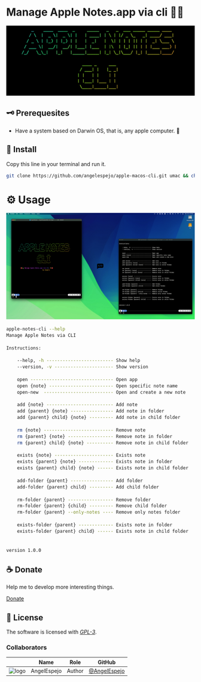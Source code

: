 <!--

 █████╗ ███╗   ██╗ ██████╗ ███████╗██╗      ██████╗   
██╔══██╗████╗  ██║██╔════╝ ██╔════╝██║     ██╔═══██╗  
███████║██╔██╗ ██║██║  ███╗█████╗  ██║     ██║   ██║  
██╔══██║██║╚██╗██║██║   ██║██╔══╝  ██║     ██║   ██║  
██║  ██║██║ ╚████║╚██████╔╝███████╗███████╗╚██████╔╝  
╚═╝  ╚═╝╚═╝  ╚═══╝ ╚═════╝ ╚══════╝╚══════╝ ╚═════╝   
                                                                                                                                                              
█████╗█████╗█████╗█████╗█████╗█████╗█████╗█████╗█████╗
╚════╝╚════╝╚════╝╚════╝╚════╝╚════╝╚════╝╚════╝╚════╝                                                                                                                                                     
 █████╗ ██████╗ ██████╗ ██╗     ███████╗                                                
██╔══██╗██╔══██╗██╔══██╗██║     ██╔════╝                                                
███████║██████╔╝██████╔╝██║     █████╗                                                  
██╔══██║██╔═══╝ ██╔═══╝ ██║     ██╔══╝                                                  
██║  ██║██║     ██║     ███████╗███████╗                                                
╚═╝  ╚═╝╚═╝     ╚═╝     ╚══════╝╚══════╝                                                
                                                                                        
███╗   ██╗ ██████╗ ████████╗███████╗███████╗                                            
████╗  ██║██╔═══██╗╚══██╔══╝██╔════╝██╔════╝                                            
██╔██╗ ██║██║   ██║   ██║   █████╗  ███████╗                                            
██║╚██╗██║██║   ██║   ██║   ██╔══╝  ╚════██║                                            
██║ ╚████║╚██████╔╝   ██║   ███████╗███████║                                            
╚═╝  ╚═══╝ ╚═════╝    ╚═╝   ╚══════╝╚══════╝                                            
                                                                                        
 ██████╗██╗     ██╗                                                                     
██╔════╝██║     ██║                                                                     
██║     ██║     ██║                                                                     
██║     ██║     ██║                                                                     
╚██████╗███████╗██║                                                                     
 ╚═════╝╚══════╝╚═╝            
                                                  

CREATED BY ANGELO 🐦

-->

# Manage Apple Notes.app via cli 🍎🐢

![Banner](docs/banner.png)

## 🗝 Prerequesites

- Have a system based on Darwin OS, that is, any apple computer. 🍎

## 🔑 Install

Copy this line in your terminal and run it.

```bash
git clone https://github.com/angelespejo/apple-macos-cli.git umac && chmod a+x apple-macos-cli/* && cd apple-macos-cli && ./install.sh 
```

# ⚙️ Usage

![Preview](docs/preview.png)

```bash
apple-notes-cli --help
Manage Apple Notes via CLI

Instructions:

    --help, -h ------------------------- Show help 
    --version, -v ---------------------- Show version

    open ------------------------------- Open app
    open {note} ------------------------ Open specific note name
    open-new  -------------------------- Open and create a new note

    add {note} ------------------------- Add note 
    add {parent} {note} ---------------- Add note in folder 
    add {parent} child} {note} --------- Add note in child folder 

    rm {note} -------------------------- Remove note 
    rm {parent} {note} ----------------- Remove note in folder 
    rm {parent} child} {note} ---------- Remove note in child folder 

    exists {note} ---------------------- Exists note 
    exists {parent} {note} ------------- Exists note in folder 
    exists {parent} child} {note} ------ Exists note in child folder 

    add-folder {parent} ---------------- Add folder 
    add-folder {parent} child} --------- Add child folder 

    rm-folder {parent} ----------------- Remove folder 
    rm-folder {parent} {child} --------- Remove child folder 
    rm-folder {parent} --only-notes ---- Remove only notes folder
    
    exists-folder {parent} ------------- Exists note in folder 
    exists-folder {parent} child} ------ Exists note in child folder 


version 1.0.0

```

## ☕ Donate

Help me to develop more interesting things.

[Donate](https://pigeonposse.com/?popup=donate)

## 📜 License

The software is licensed with _[GPL-3](/LICENSE)_.

### Collaborators

|                                                                                    | Name        | Role         | GitHub                                         |
| ---------------------------------------------------------------------------------- | ----------- | ------------ | ---------------------------------------------- |
| <img src="https://github.com/AngelEspejo.png?size=72" alt="logo" /> | AngelEspejo | Author       | [@AngelEspejo](https://github.com/AngelEspejo) |